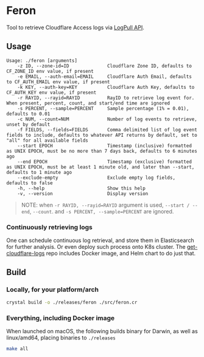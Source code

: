 # Feron

Tool to retrieve Cloudflare Access logs via [LogPull API][logpull].

## Usage

```
Usage: ./feron [arguments]
    -z ID, --zone-id=ID              Cloudflare Zone ID, defaults to CF_ZONE_ID env value, if present
    -e EMAIL, --auth-email=EMAIL     Cloudflare Auth Email, defaults to CF_AUTH_EMAIL env value, if present
    -k KEY, --auth-key=KEY           Cloudflare Auth Key, defaults to CF_AUTH_KEY env value, if present
    -r RAYID, --rayid=RAYID          RayID to retrieve log event for. When present, percent, count, and start/end time are ignored
    -s PERCENT, --sample=PERCENT     Sample percentage (1% = 0.01), defaults to 0.01
    -c NUM, --count=NUM              Number of log events to retrieve, unset by default
    -f FIELDS, --fields=FIELDS       Comma delimited list of log event fields to include, defaults to whatever API returns by default, set to "all" for all available fields
    --start EPOCH                    Timestamp (inclusive) formatted as UNIX EPOCH, must be no more than 7 days back, defaults to 6 minutes ago
    --end EPOCH                      Timestamp (exclusive) formatted as UNIX EPOCH, must be at least 1 minute old, and later than --start, defaults to 1 minute ago
    --exclude-empty                  Exclude empty log fields, defaults to false
    -h, --help                       Show this help
    -v, --version                    Display version
```

> NOTE: when `-r RAYID, --rayid=RAYID` argument is used, `--start / --end`,
> `--count`. and `-s PERCENT, --sample=PERCENT` are ignored.

### Continuously retrieving logs

One can schedule continuous log retrieval, and store them in Elasticsearch for further analysis.
Or even deploy such process onto K8s cluster.
The [get-cloudflare-logs][get-cloudflare-logs] repo includes Docker image, and
Helm chart to do just that.


## Build

### Locally, for your platform/arch
```sh
crystal build -o ./releases/feron ./src/feron.cr
```

### Everything, including Docker image

When launched on macOS, the following builds binary for Darwin, as well as linux/amd64, placing binaries to `./releases`
```sh
make all
```

[ Link Reference ]::
[logpull]: https://developers.cloudflare.com/logs/logpull-api/
[get-cloudflare-logs]: https://github.com/anapsix/get-cloudflare-logs

